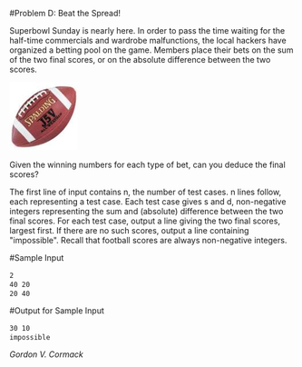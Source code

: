 #Problem D: Beat the Spread!

Superbowl Sunday is nearly here. In order to pass the time waiting for the half-time commercials and wardrobe malfunctions, the local hackers have organized a betting pool on the game. Members place their bets on the sum of the two final scores, or on the absolute difference between the two scores.

![](img/ball.jpg)

Given the winning numbers for each type of bet, can you deduce the final scores?

The first line of input contains n, the number of test cases. n lines follow, each representing a test case. Each test case gives s and d, non-negative integers representing the sum and (absolute) difference between the two final scores. For each test case, output a line giving the two final scores, largest first. If there are no such scores, output a line containing "impossible". Recall that football scores are always non-negative integers.

#Sample Input

```
2
40 20
20 40
```

#Output for Sample Input

```
30 10
impossible
```

*Gordon V. Cormack*